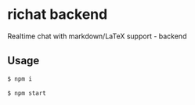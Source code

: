 # richat backend

Realtime chat with markdown/LaTeX support - backend

## Usage

``` bash
$ npm i

$ npm start
```